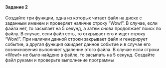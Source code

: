 #### Задание 2

Создайте три функции, одна из которых читает файл на диске с заданным именем и проверяет наличие строку “Wow!”. В случае, если файла нет, то засыпает на 5 секунд, а затем снова продолжает поиск по файлу. В случае, если файл есть, то открывает его и ищет строку “Wow!”. При наличии данной строки закрывает файл и генерирует событие, а другая функция ожидает данное событие и в случае его возникновения выполняет удаление этого файла. В случае если строки «Wow!» не было найдено в файле, то засыпать на 5 секунд. Создайте файл руками и проверьте выполнение программы
